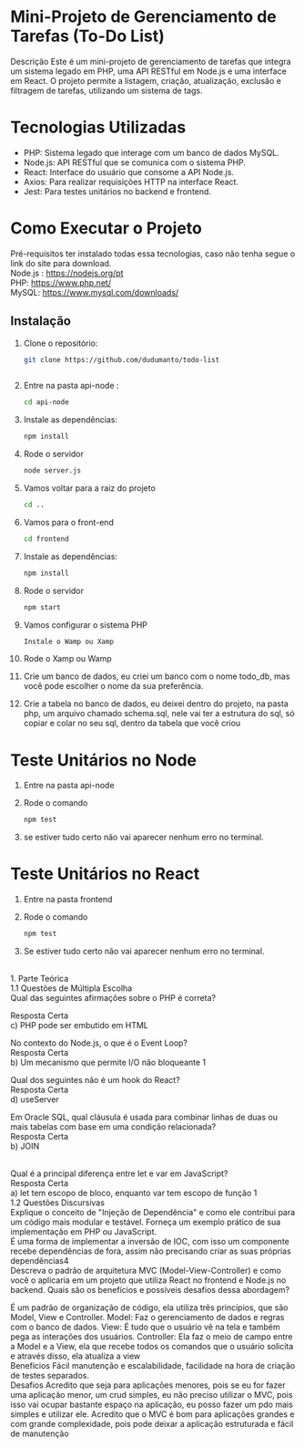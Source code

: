 # Mini-Projeto de Gerenciamento de Tarefas (To-Do List)
Descrição
Este é um mini-projeto de gerenciamento de tarefas que integra um sistema legado em PHP, uma API RESTful em Node.js e uma interface em React. O projeto permite a listagem, criação, atualização, exclusão e filtragem de tarefas, utilizando um sistema de tags.

# Tecnologias Utilizadas
- PHP: Sistema legado que interage com um banco de dados MySQL.
- Node.js: API RESTful que se comunica com o sistema PHP.
- React: Interface do usuário que consome a API Node.js.
- Axios: Para realizar requisições HTTP na interface React.
- Jest: Para testes unitários no backend e frontend.


# Como Executar o Projeto
Pré-requisitos ter instalado todas essa tecnologias, caso não tenha segue o link do site para download.
<br>
Node.js : https://nodejs.org/pt
<br>
PHP: https://www.php.net/
<br>
MySQL: https://www.mysql.com/downloads/
<br>

## Instalação

1. Clone o repositório:
   ```bash
   git clone https://github.com/dudumanto/todo-list
 

2.  Entre na pasta api-node :
    ```bash
    cd api-node

3. Instale as dependências:
   ```bash
   npm install

4. Rode o servidor
    ```bash
    node server.js

5. Vamos voltar para a raiz do projeto
    ```bash
    cd .. 
    
6. Vamos para o front-end
    ```bash
    cd frontend

7. Instale as dependências:
   ```bash
   npm install

8. Rode o servidor
   ```bash
   npm start

9. Vamos configurar o sistema PHP
   ```bash
   Instale o Wamp ou Xamp

10. Rode o Xamp ou Wamp

11. Crie um banco de dados, eu criei um banco com o nome todo_db, mas você pode escolher o nome da sua preferência.

12. Crie a tabela no banco de dados, eu deixei dentro do projeto, na pasta php, um arquivo chamado schema.sql, nele vai ter a estrutura do sql, só copiar e colar no seu sql, dentro da tabela que você criou


# Teste Unitários no Node

1. Entre na pasta api-node

2. Rode o comando 
   ```bash
   npm test

3. se estiver tudo certo não vai aparecer nenhum erro no terminal.

# Teste Unitários no React

1. Entre na pasta frontend

2. Rode o comando 
   ```bash
   npm test

3. Se estiver tudo certo não vai aparecer nenhum erro no terminal.

<br>
1. Parte Teórica
<br>
1.1 Questões de Múltipla Escolha
<br>
Qual das seguintes afirmações sobre o PHP é correta?

Resposta Certa
<br>
c) PHP pode ser embutido em HTML 


No contexto do Node.js, o que é o Event Loop?
<br>
Resposta Certa
<br>
b) Um mecanismo que permite I/O não bloqueante 1


Qual dos seguintes não é um hook do React?
<br>
Resposta Certa
<br>
d) useServer


Em Oracle SQL, qual cláusula é usada para combinar linhas de duas ou mais tabelas com base em uma condição relacionada?
<br>
Resposta Certa
<br>
b) JOIN 

<br>
Qual é a principal diferença entre let e var em JavaScript?
<br>
Resposta Certa
<br>
a) let tem escopo de bloco, enquanto var tem escopo de função 1

<br>
1.2 Questões Discursivas
<br>
Explique o conceito de "Injeção de Dependência" e como ele contribui para um código mais modular e testável. Forneça um exemplo prático de sua implementação em PHP ou JavaScript.
<br>
É uma forma de implementar a inversão de IOC, com isso um componente recebe dependências de fora, assim não precisando criar as suas próprias dependências4

<br>
Descreva o padrão de arquitetura MVC (Model-View-Controller) e como você o aplicaria em um projeto que utiliza React no frontend e Node.js no backend. Quais são os benefícios e possíveis desafios dessa abordagem?
<br>

É um padrão de organização de código, ela utiliza três princípios, que são Model, View e Controller.
Model: Faz o gerenciamento de dados e regras com o banco de dados.
View: É tudo que o usuário vê na tela e também pega as interações dos usuários.
Controller: Ela faz o meio de campo entre a Model e a View, ela que recebe todos os comandos que o usuário solicita e através disso, ela atualiza a view
<br>
Benefícios
Fácil manutenção e escalabilidade, facilidade na hora de criação de testes separados.
<br>
Desafios
Acredito que seja para aplicações menores, pois se eu for fazer uma aplicação menor, um crud simples, eu não preciso utilizar o MVC, pois isso vai ocupar bastante espaço na aplicação, eu posso fazer um pdo mais simples e utilizar ele.
Acredito que o MVC é bom para aplicações grandes e com grande complexidade, pois pode deixar a aplicação estruturada e fácil de manutenção 


